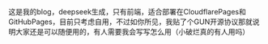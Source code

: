 这是我的blog，deepseek生成，只有前端，适合部署在CloudflarePages和GitHubPages，目前只考虑自用，不过如你所见，我贴了个GUN开源协议那就说明大家还是可以随便用的，有人需要我会写写怎么用（小破烂真的有人用吗）
